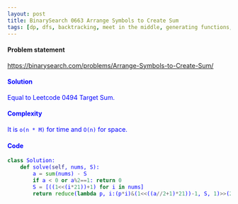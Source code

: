 ```yaml
---
layout: post
title: BinarySearch 0663 Arrange Symbols to Create Sum
tags: [dp, dfs, backtracking, meet in the middle, generating functions, knapsack]
---
```


#### Problem statement

<a href="https://binarysearch.com/problems/Arrange-Symbols-to-Create-Sum/"> <font color = blue>https://binarysearch.com/problems/Arrange-Symbols-to-Create-Sum/

#### Solution
Equal to Leetcode 0494 Target Sum.

#### Complexity
It is `o(n * M)` for time and `O(n)` for space.

#### Code
```python
class Solution:
    def solve(self, nums, S):
        a = sum(nums) - S
        if a < 0 or a%2==1: return 0 
        S = [((1<<(i*21))+1) for i in nums]
        return reduce(lambda p, i:(p*i)&(1<<((a//2+1)*21))-1, S, 1)>>(21*a//2)
```
